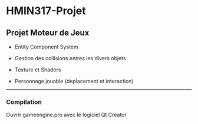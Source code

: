 # HMIN317-Projet

## Projet Moteur de Jeux

- Entity Component System

- Gestion des collisions entres les divers objets
 
- Texture et Shaders

- Personnage jouable (deplacement et interaction)

---
### Compilation

Ouvrir gameengine.pro avec le logiciel Qt Creator
